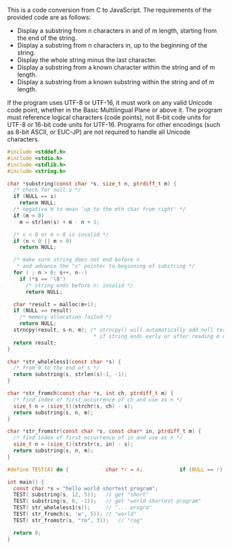 This is a code conversion from C to JavaScript. The requirements of the provided code are as follows:

- Display a substring from n characters in and of m length, starting from the end of the string.
- Display a substring from n characters in, up to the beginning of the string. 
- Display the whole string minus the last character. 
- Display a substring from a known character within the string and of m length. 
- Display a substring from a known substring within the string and of m length.

If the program uses UTF-8 or UTF-16, it must work on any valid Unicode code point, whether in the Basic Multilingual Plane or above it.
The program must reference logical characters (code points), not 8-bit code units for UTF-8 or 16-bit code units for UTF-16.
Programs for other encodings (such as 8-bit ASCII, or EUC-JP) are not required to handle all Unicode characters.

```c
#include <stddef.h>
#include <stdio.h>
#include <stdlib.h>
#include <string.h>

char *substring(const char *s, size_t n, ptrdiff_t m) {
  /* check for null s */
  if (NULL == s) 
    return NULL;
  /* negative m to mean 'up to the mth char from right' */
  if (m < 0) 
    m = strlen(s) + m - n + 1;

  /* n < 0 or m < 0 is invalid */
  if (n < 0 || m < 0)
    return NULL;

  /* make sure string does not end before n 
   * and advance the "s" pointer to beginning of substring */
  for ( ; n > 0; s++, n--)
    if (*s == '\0')
      /* string ends before n: invalid */
      return NULL;

  char *result = malloc(m+1);
  if (NULL == result)
    /* memory allocation failed */
    return NULL;
  strncpy(result, s-n, m); /* strncpy() will automatically add null terminator
                            * if string ends early or after reading m characters */
  return result;
}

char *str_wholeless1(const char *s) {
  /* from 0 to the end of s */
  return substring(s, strlen(s)-1, -1);
}

char *str_fromch(const char *s, int ch, ptrdiff_t m) {
  /* find index of first occurrence of ch and use as n */
  size_t n = (size_t)(strchr(s, ch) - s);
  return substring(s, n, m);
}

char *str_fromstr(const char *s, const char* in, ptrdiff_t m) {
  /* find index of first occurrence of in and use as n */
  size_t n = (size_t)(strstr(s, in) - s);
  return substring(s, n, m);
}

#define TEST(A) do {			char *r = A;			if (NULL == r)			  puts("--error--");			else {				  printf("%s\n", r);				  free(r);					}				  } while(0)

int main() {
  const char *s = "hello world shortest program";
  TEST( substring(s, 12, 5));	// get "short"
  TEST( substring(s, 6, -1));	// get "world shortest program"
  TEST( str_wholeless1(s));		// "... progra"
  TEST( str_fromch(s, 'w', 5));	// "world"
  TEST( str_fromstr(s, "ro", 3));	// "rog"

  return 0;
}
```
